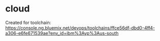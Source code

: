 # cloud
Created for toolchain: https://console.ng.bluemix.net/devops/toolchains/ffce56df-dbd0-4ff4-a306-e6fe671539ae?env_id=ibm%3Ayp%3Aus-south
